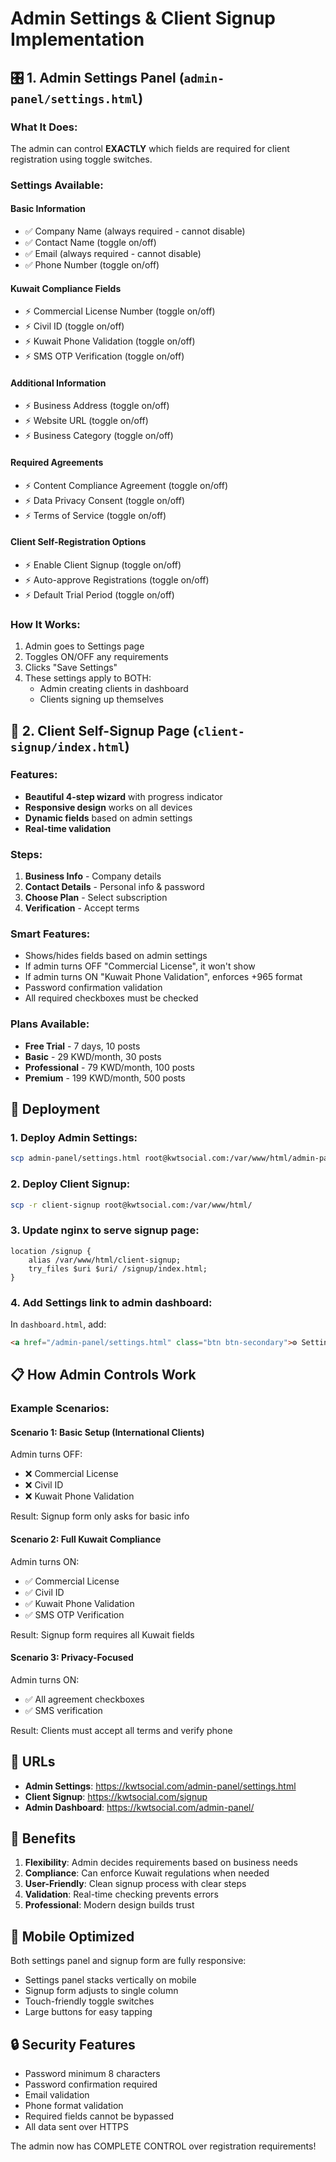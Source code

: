 # Admin Settings & Client Signup Implementation

## 🎛️ 1. Admin Settings Panel (`admin-panel/settings.html`)

### What It Does:
The admin can control **EXACTLY** which fields are required for client registration using toggle switches.

### Settings Available:

#### Basic Information
- ✅ Company Name (always required - cannot disable)
- ✅ Contact Name (toggle on/off)
- ✅ Email (always required - cannot disable)  
- ✅ Phone Number (toggle on/off)

#### Kuwait Compliance Fields
- ⚡ Commercial License Number (toggle on/off)
- ⚡ Civil ID (toggle on/off)
- ⚡ Kuwait Phone Validation (toggle on/off)
- ⚡ SMS OTP Verification (toggle on/off)

#### Additional Information
- ⚡ Business Address (toggle on/off)
- ⚡ Website URL (toggle on/off)
- ⚡ Business Category (toggle on/off)

#### Required Agreements
- ⚡ Content Compliance Agreement (toggle on/off)
- ⚡ Data Privacy Consent (toggle on/off)
- ⚡ Terms of Service (toggle on/off)

#### Client Self-Registration Options
- ⚡ Enable Client Signup (toggle on/off)
- ⚡ Auto-approve Registrations (toggle on/off)
- ⚡ Default Trial Period (toggle on/off)

### How It Works:
1. Admin goes to Settings page
2. Toggles ON/OFF any requirements
3. Clicks "Save Settings"
4. These settings apply to BOTH:
   - Admin creating clients in dashboard
   - Clients signing up themselves

## 📝 2. Client Self-Signup Page (`client-signup/index.html`)

### Features:
- **Beautiful 4-step wizard** with progress indicator
- **Responsive design** works on all devices
- **Dynamic fields** based on admin settings
- **Real-time validation**

### Steps:
1. **Business Info** - Company details
2. **Contact Details** - Personal info & password
3. **Choose Plan** - Select subscription
4. **Verification** - Accept terms

### Smart Features:
- Shows/hides fields based on admin settings
- If admin turns OFF "Commercial License", it won't show
- If admin turns ON "Kuwait Phone Validation", enforces +965 format
- Password confirmation validation
- All required checkboxes must be checked

### Plans Available:
- **Free Trial** - 7 days, 10 posts
- **Basic** - 29 KWD/month, 30 posts
- **Professional** - 79 KWD/month, 100 posts
- **Premium** - 199 KWD/month, 500 posts

## 🚀 Deployment

### 1. Deploy Admin Settings:
```bash
scp admin-panel/settings.html root@kwtsocial.com:/var/www/html/admin-panel/
```

### 2. Deploy Client Signup:
```bash
scp -r client-signup root@kwtsocial.com:/var/www/html/
```

### 3. Update nginx to serve signup page:
```nginx
location /signup {
    alias /var/www/html/client-signup;
    try_files $uri $uri/ /signup/index.html;
}
```

### 4. Add Settings link to admin dashboard:
In `dashboard.html`, add:
```html
<a href="/admin-panel/settings.html" class="btn btn-secondary">⚙️ Settings</a>
```

## 📋 How Admin Controls Work

### Example Scenarios:

#### Scenario 1: Basic Setup (International Clients)
Admin turns OFF:
- ❌ Commercial License
- ❌ Civil ID
- ❌ Kuwait Phone Validation

Result: Signup form only asks for basic info

#### Scenario 2: Full Kuwait Compliance
Admin turns ON:
- ✅ Commercial License
- ✅ Civil ID
- ✅ Kuwait Phone Validation
- ✅ SMS OTP Verification

Result: Signup form requires all Kuwait fields

#### Scenario 3: Privacy-Focused
Admin turns ON:
- ✅ All agreement checkboxes
- ✅ SMS verification

Result: Clients must accept all terms and verify phone

## 🔗 URLs

- **Admin Settings**: https://kwtsocial.com/admin-panel/settings.html
- **Client Signup**: https://kwtsocial.com/signup
- **Admin Dashboard**: https://kwtsocial.com/admin-panel/

## 🎯 Benefits

1. **Flexibility**: Admin decides requirements based on business needs
2. **Compliance**: Can enforce Kuwait regulations when needed
3. **User-Friendly**: Clean signup process with clear steps
4. **Validation**: Real-time checking prevents errors
5. **Professional**: Modern design builds trust

## 📱 Mobile Optimized

Both settings panel and signup form are fully responsive:
- Settings panel stacks vertically on mobile
- Signup form adjusts to single column
- Touch-friendly toggle switches
- Large buttons for easy tapping

## 🔒 Security Features

- Password minimum 8 characters
- Password confirmation required
- Email validation
- Phone format validation
- Required fields cannot be bypassed
- All data sent over HTTPS

The admin now has COMPLETE CONTROL over registration requirements!